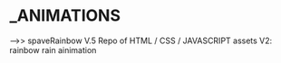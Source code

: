 # _ANIMATIONS
-->> spaveRainbow V.5
Repo of HTML / CSS / JAVASCRIPT assets
V2: rainbow rain ainimation

